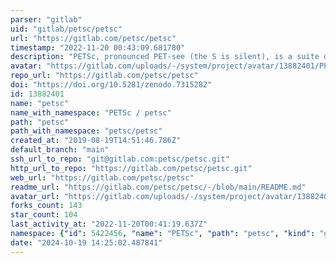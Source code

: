 ```yaml
---
parser: "gitlab"
uid: "gitlab/petsc/petsc"
url: "https://gitlab.com/petsc/petsc"
timestamp: "2022-11-20 00:43:09.681780"
description: "PETSc, pronounced PET-see (the S is silent), is a suite of data structures and routines for the scalable (parallel) solution of scientific applications modeled by partial differential equations."
avatar: "https://gitlab.com/uploads/-/system/project/avatar/13882401/PETSc_RBG-logo.png"
repo_url: "https://gitlab.com/petsc/petsc"
doi: "https://doi.org/10.5281/zenodo.7315282"
id: 13882401
name: "petsc"
name_with_namespace: "PETSc / petsc"
path: "petsc"
path_with_namespace: "petsc/petsc"
created_at: "2019-08-19T14:51:46.786Z"
default_branch: "main"
ssh_url_to_repo: "git@gitlab.com:petsc/petsc.git"
http_url_to_repo: "https://gitlab.com/petsc/petsc.git"
web_url: "https://gitlab.com/petsc/petsc"
readme_url: "https://gitlab.com/petsc/petsc/-/blob/main/README.md"
avatar_url: "https://gitlab.com/uploads/-/system/project/avatar/13882401/PETSc_RBG-logo.png"
forks_count: 143
star_count: 104
last_activity_at: "2022-11-20T00:41:19.637Z"
namespace: {"id": 5422456, "name": "PETSc", "path": "petsc", "kind": "group", "full_path": "petsc", "parent_id": null, "avatar_url": "/uploads/-/system/group/avatar/5422456/PETSc_RBG-logo.png", "web_url": "https://gitlab.com/groups/petsc"}
date: "2024-10-19 14:25:02.487841"
---
```

